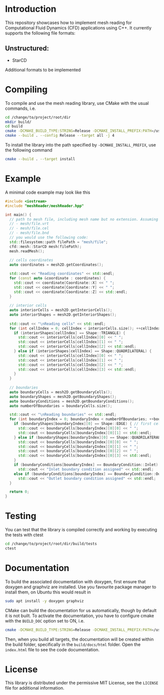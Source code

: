 # Introduction

This repository showcases how to implement mesh reading for Computational Fluid Dynamics (CFD) applications using C++. It currently supports the following file formats:

## Unstructured:
- StarCD

Additional formats to be implemented

# Compiling

To compile and use the mesh reading library, use CMake with the usual commands, i.e.

```bash
cd /change/to/project/root/dir
mkdir build/
cd build
cmake -DCMAKE_BUILD_TYPE:STRING=Release -DCMAKE_INSTALL_PREFIX:PATH=/usr/local ..
cmake --build . --config Release --target all -j 4
```

To install the library into the path specified by ```-DCMAKE_INSTALL_PREFIX```, use the following command

```bash
cmake --build . --target install
```

# Example

A minimal code example may look like this

```c++
#include <iostream>
#include "meshReader/meshReader.hpp"

int main() {
  // path to mesh file, including mesh name but no extension. Assuming the follwoing files exist
  // - mesh/file.vrt
  // - mesh/file.cel
  // - mesh/file.bnd
  // you would use the following code:
  std::filesystem::path filePath = "mesh/file";
  cfd::mesh::StarCD mesh(filePath);
  mesh.readMesh();
  
  // cells coordinates
  auto coordinates = mesh2D.getCoordinates();

  std::cout << "Reading coordinates" << std::endl;
  for (const auto &coordinate : coordinates) {
    std::cout << coordinate[Coordinate::X] << " ";
    std::cout << coordinate[Coordinate::Y] << " ";
    std::cout << coordinate[Coordinate::Z] << std::endl;
  }
  
  // interior cells
  auto interiorCells = mesh2D.getInteriorCells();
  auto interiorShapes = mesh2D.getInteriorShapes();
  
  std::cout << "\nReading cells" << std::endl;
  for (int cellIndex = 0; cellIndex < interiorCells.size(); ++cellIndex) {
    if (interiorShapes[cellIndex] == Shape::TRIANGLE) {
      std::cout << interiorCells[cellIndex][0] << " ";
      std::cout << interiorCells[cellIndex][1] << " ";
      std::cout << interiorCells[cellIndex][2] << std::endl;
    } else if (interiorShapes[cellIndex] == Shape::QUADRILATERAL) {
      std::cout << interiorCells[cellIndex][0] << " ";
      std::cout << interiorCells[cellIndex][1] << " ";
      std::cout << interiorCells[cellIndex][2] << " ";
      std::cout << interiorCells[cellIndex][3] << std::endl;
    }
  }
  
  // boundaries
  auto boundaryCells = mesh2D.getBoundaryCells();
  auto boundaryShapes = mesh2D.getBoundaryShapes();
  auto boundaryConditions = mesh2D.getBoundaryConditions();
  auto numberOfBoundaries = boundaryCells.size();

  std::cout << "\nReading boundaries" << std::endl;
  for (int boundaryIndex = 0; boundaryIndex < numberOfBoundaries; ++boundaryIndex) {
    if (boundaryShapes[boundaryIndex][0] == Shape::EDGE) { // first cell (index 0)
      std::cout << boundaryCells[boundaryIndex][0][0] << " ";
      std::cout << boundaryCells[boundaryIndex][0][1] << std::endl;
    } else if (boundaryShapes[boundaryIndex][0] == Shape::QUADRILATERAL) {
      std::cout << boundaryCells[boundaryIndex][0][0] << " ";
      std::cout << boundaryCells[boundaryIndex][0][1] << " ";
      std::cout << boundaryCells[boundaryIndex][0][2] << " ";
      std::cout << boundaryCells[boundaryIndex][0][3] << std::endl;
    }
    if (boundaryConditions[boundaryIndex] == BoundaryCondition::Inlet)
      std::cout << "Inlet boundary condition assigned" << std::endl;
    else if (boundaryConditions[boundaryIndex] == BoundaryCondition::Outlet)
      std::cout << "Outlet boundary condition assigned" << std::endl;
  }

  return 0;
}
```

# Testing

You can test that the library is compiled correctly and working by executing the tests with ctest

```bash
cd /change/to/project/root/dir/build/tests
ctest
```

# Documentation

To build the associated documentation with doxygen, first ensure that doxygen and graphviz are installed. Use you favourite package manager to install them, on Ubuntu this would result in

```bash
sudo apt install -y doxygen graphviz
```

CMake can build the documentation for us automatically, though by default it is not built. To activate the documentation, you have to configure cmake with the ```BUILD_DOC``` option set to ON, i.e.

```bash
cmake -DCMAKE_BUILD_TYPE:STRING=Release -DCMAKE_INSTALL_PREFIX:PATH=/usr/local -DBUILD_DOC:BOOL=ON ..
```

Then, when you build all targets, the documentation will be created within the build folder, specifically in the ```build/docs/html``` folder. Open the ```index.html``` file to see the code documentation.

# License

This library is distributed under the permissive MIT License, see the ```LICENSE``` file for additional information.